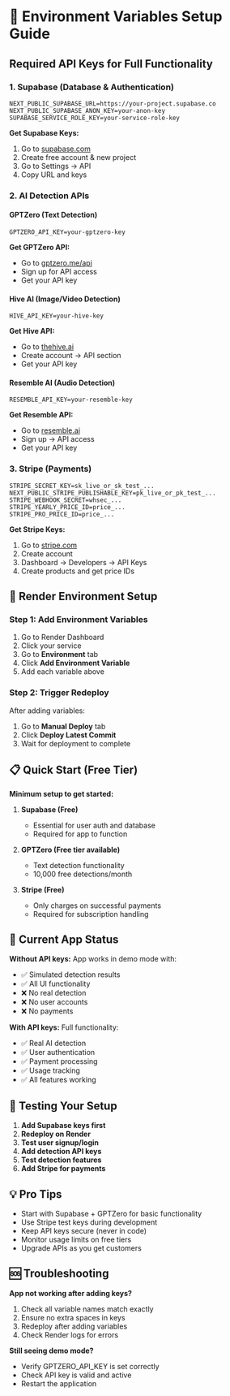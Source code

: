 # 🔧 Environment Variables Setup Guide

## **Required API Keys for Full Functionality**

### **1. Supabase (Database & Authentication)**
```
NEXT_PUBLIC_SUPABASE_URL=https://your-project.supabase.co
NEXT_PUBLIC_SUPABASE_ANON_KEY=your-anon-key
SUPABASE_SERVICE_ROLE_KEY=your-service-role-key
```

**Get Supabase Keys:**
1. Go to [supabase.com](https://supabase.com)
2. Create free account & new project
3. Go to Settings → API
4. Copy URL and keys

### **2. AI Detection APIs**

#### **GPTZero (Text Detection)**
```
GPTZERO_API_KEY=your-gptzero-key
```
**Get GPTZero API:**
- Go to [gptzero.me/api](https://gptzero.me/api)
- Sign up for API access
- Get your API key

#### **Hive AI (Image/Video Detection)**
```
HIVE_API_KEY=your-hive-key
```
**Get Hive API:**
- Go to [thehive.ai](https://thehive.ai)
- Create account → API section
- Get your API key

#### **Resemble AI (Audio Detection)**
```
RESEMBLE_API_KEY=your-resemble-key
```
**Get Resemble API:**
- Go to [resemble.ai](https://resemble.ai)
- Sign up → API access
- Get your API key

### **3. Stripe (Payments)**
```
STRIPE_SECRET_KEY=sk_live_or_sk_test_...
NEXT_PUBLIC_STRIPE_PUBLISHABLE_KEY=pk_live_or_pk_test_...
STRIPE_WEBHOOK_SECRET=whsec_...
STRIPE_YEARLY_PRICE_ID=price_...
STRIPE_PRO_PRICE_ID=price_...
```

**Get Stripe Keys:**
1. Go to [stripe.com](https://stripe.com)
2. Create account
3. Dashboard → Developers → API Keys
4. Create products and get price IDs

## **🚀 Render Environment Setup**

### **Step 1: Add Environment Variables**
1. Go to Render Dashboard
2. Click your service
3. Go to **Environment** tab
4. Click **Add Environment Variable**
5. Add each variable above

### **Step 2: Trigger Redeploy**
After adding variables:
1. Go to **Manual Deploy** tab
2. Click **Deploy Latest Commit**
3. Wait for deployment to complete

## **📋 Quick Start (Free Tier)**

**Minimum setup to get started:**

1. **Supabase (Free)**
   - Essential for user auth and database
   - Required for app to function

2. **GPTZero (Free tier available)**
   - Text detection functionality
   - 10,000 free detections/month

3. **Stripe (Free)**
   - Only charges on successful payments
   - Required for subscription handling

## **🎯 Current App Status**

**Without API keys:** App works in demo mode with:
- ✅ Simulated detection results
- ✅ All UI functionality
- ❌ No real detection
- ❌ No user accounts
- ❌ No payments

**With API keys:** Full functionality:
- ✅ Real AI detection
- ✅ User authentication
- ✅ Payment processing
- ✅ Usage tracking
- ✅ All features working

## **🔄 Testing Your Setup**

1. **Add Supabase keys first**
2. **Redeploy on Render**
3. **Test user signup/login**
4. **Add detection API keys**
5. **Test detection features**
6. **Add Stripe for payments**

## **💡 Pro Tips**

- Start with Supabase + GPTZero for basic functionality
- Use Stripe test keys during development
- Keep API keys secure (never in code)
- Monitor usage limits on free tiers
- Upgrade APIs as you get customers

## **🆘 Troubleshooting**

**App not working after adding keys?**
1. Check all variable names match exactly
2. Ensure no extra spaces in keys
3. Redeploy after adding variables
4. Check Render logs for errors

**Still seeing demo mode?**
- Verify GPTZERO_API_KEY is set correctly
- Check API key is valid and active
- Restart the application